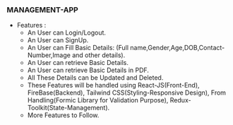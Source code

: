 ### MANAGEMENT-APP

- Features :
  - An User can Login/Logout.
  - An User can SignUp.
  - An User can Fill Basic Details: (Full name,Gender,Age,DOB,Contact-Number,Image and other details).
  - An User can retrieve Basic Details.
  - An User can retrieve Basic Details in PDF.
  - All These Details can be Updated and Deleted.
  - These Features will be handled using React-JS(Front-End), FireBase(Backend), Tailwind CSS(Styling-Responsive Design), From Handling(Formic Library for Validation Purpose), Redux-Toolkit(State-Management).
  - More Features to Follow.